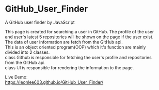 # GitHub_User_Finder
A GitHub user finder by JavaScript

This page is created for searching a user in GitHub. The profile of the user and user's latest 5 repositories will be shown on the page if the user exist.<br>
The data of user information are fetch from the GitHub api.<br>
This is an object oriented program(OOP) which it's function are mainly divided into 2 classes.<br>
class Github is responsible for fetching the user's profile and repositories from the GitHub api.<br>
class UI is responsible for rendering the information to the page.<br>

Live Demo:<br>
https://leonlee603.github.io/GitHub_User_Finder/
